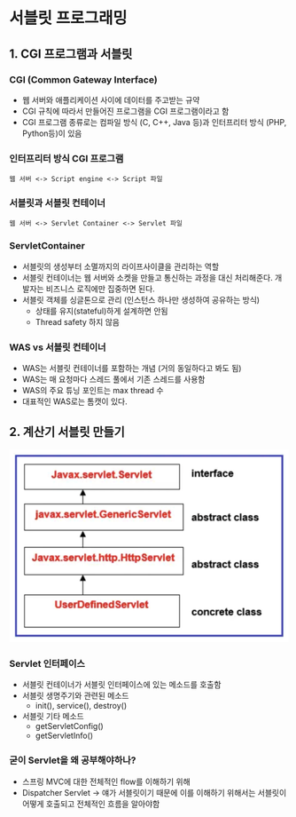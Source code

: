 # 서블릿 프로그래밍

## 1. CGI 프로그램과 서블릿
### CGI (Common Gateway Interface)
- 웹 서버와 애플리케이션 사이에 데이터를 주고받는 규약
- CGI 규칙에 따라서 만들어진 프로그램을 CGI 프로그램이라고 함
- CGI 프로그램 종류로는 컴파일 방식 (C, C++, Java 등)과 인터프리터 방식 (PHP, Python등)이 있음

### 인터프리터 방식 CGI 프로그램
    웹 서버 <-> Script engine <-> Script 파일

### 서블릿과 서블릿 컨테이너
    웹 서버 <-> Servlet Container <-> Servlet 파일

### ServletContainer
- 서블릿의 생성부터 소멸까지의 라이프사이클을 관리하는 역할
- 서블릿 컨테이너는 웹 서버와 소켓을 만들고 통신하는 과정을 대신 처리해준다. 개발자는 비즈니스 로직에만 집중하면 된다.
- 서블릿 객체를 싱글톤으로 관리 (인스턴스 하나만 생성하여 공유하는 방식)
    - 상태를 유지(stateful)하게 설계하면 안됨
    - Thread safety 하지 않음

### WAS vs 서블릿 컨테이너
- WAS는 서블릿 컨테이너를 포함하는 개념 (거의 동일하다고 봐도 됨)
- WAS는 매 요청마다 스레드 풀에서 기존 스레드를 사용함
- WAS의 주요 튜닝 포인트는 max thread 수
- 대표적인 WAS로는 톰캣이 있다.

## 2. 계산기 서블릿 만들기
![Alt text](image-2.png)

### Servlet 인터페이스
- 서블릿 컨테이너가 서블릿 인터페이스에 있는 메소드를 호출함
- 서블릿 생명주기와 관련된 메소드
    - init(), service(), destroy()
- 서블릿 기타 메소드
    - getServletConfig()
    - getServletInfo()

### 굳이 Servlet을 왜 공부해야하나?
- 스프링 MVC에 대한 전체적인 flow를 이해하기 위해
- Dispatcher Servlet -> 얘가 서블릿이기 때문에 이를 이해하기 위해서는 서블릿이 어떻게 호출되고 전체적인 흐름을 알아야함

